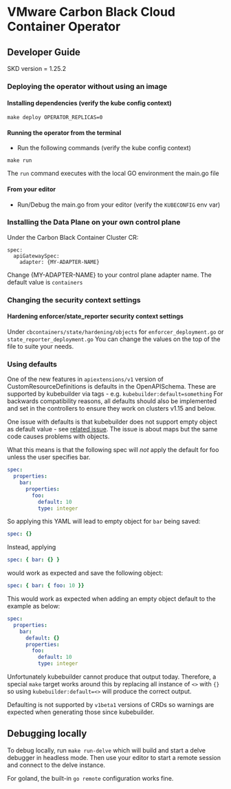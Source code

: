 # VMware Carbon Black Cloud Container Operator

## Developer Guide

SKD version = 1.25.2

### Deploying the operator without using an image

#### Installing dependencies (verify the kube config context)
```
make deploy OPERATOR_REPLICAS=0
```

#### Running the operator from the terminal
* Run the following commands (verify the kube config context)
```
make run
```
The `run` command executes with the local GO environment the main.go file

#### From your editor
* Run/Debug the main.go from your editor (verify the `KUBECONFIG` env var)


### Installing the Data Plane on your own control plane

Under the Carbon Black Container Cluster CR:
```
spec:
  apiGatewaySpec:
    adapter: {MY-ADAPTER-NAME}
```

Change {MY-ADAPTER-NAME} to your control plane adapter name.
The default value is `containers`

### Changing the security context settings

#### Hardening enforcer/state_reporter security context settings
Under `cbcontainers/state/hardening/objects`
for `enforcer_deployment.go` or `state_reporter_deployment.go`
You can change the values on the top of the file to suite your needs.

### Using defaults 
One of the new features in `apiextensions/v1` version of CustomResourceDefinitions is defaults in the OpenAPISchema. These are supported by kubebuilder via tags - e.g. `kubebuilder:default=something`
For backwards compatibility reasons, all defaults should also be implemented and set in the controllers to ensure they work on clusters v1.15 and below.

One issue with defaults is that kubebuilder does not support empty object as default value - see
[related issue](https://github.com/kubernetes-sigs/controller-tools/issues/550). The issue is about maps but the same code causes problems with objects.

What this means is that the following spec will _not_ apply the default for foo unless the user specifies bar. 

```yaml
spec:
  properties:
    bar:
      properties:
        foo:
          default: 10
          type: integer
```
So applying this YAML will lead to empty object for `bar` being saved:
```yaml
spec: {}
```

Instead, applying 
```yaml
spec: { bar: {} }
``` 
would work as expected and save the following object:
```yaml
spec: { bar: { foo: 10 }}
```

This would work as expected when adding an empty object default to the example as below:
```yaml
spec:
  properties:
    bar:
      default: {}
      properties:
        foo:
          default: 10
          type: integer
```
Unfortunately kubebuilder cannot produce that output today.
Therefore, a special `make` target works around this by replacing all instance of `<>` with `{}` so using `kubebuilder:default=<>` will produce the correct output.

Defaulting is not supported by `v1beta1` versions of CRDs so warnings are expected when generating those since kubebuilder.

## Debugging locally

To debug locally, run `make run-delve` which will build and start a delve debugger in headless mode.
Then use your editor to start a remote session and connect to the delve instance.

For goland, the built-in `go remote` configuration works fine.
